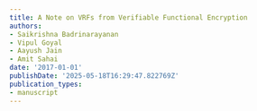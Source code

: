 ```yaml
---
title: A Note on VRFs from Verifiable Functional Encryption
authors:
- Saikrishna Badrinarayanan
- Vipul Goyal
- Aayush Jain
- Amit Sahai
date: '2017-01-01'
publishDate: '2025-05-18T16:29:47.822769Z'
publication_types:
- manuscript
---
```

